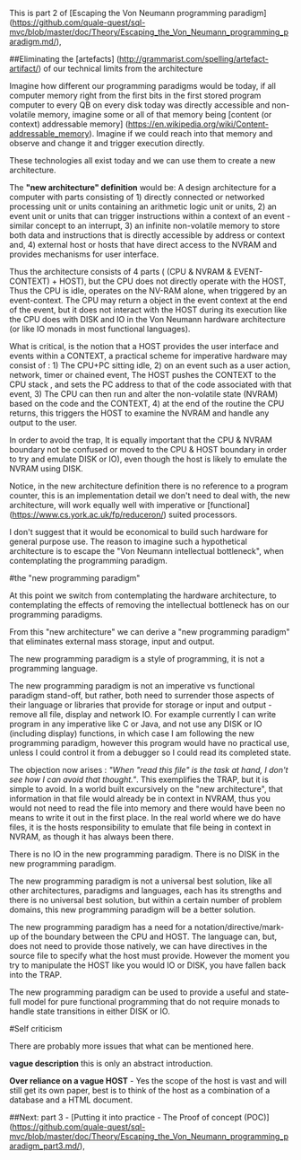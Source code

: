 This is part 2 of [Escaping the Von Neumann programming paradigm] (https://github.com/quale-quest/sql-mvc/blob/master/doc/Theory/Escaping_the_Von_Neumann_programming_paradigm.md/),

##Eliminating the [artefacts] (http://grammarist.com/spelling/artefact-artifact/) of our technical limits from the architecture

Imagine how different our programming paradigms would be today, if all computer memory right from the first bits in the first stored program computer to every QB on every disk today was directly accessible and non-volatile memory, imagine some or all of that memory being [content (or context) addressable memory] (https://en.wikipedia.org/wiki/Content-addressable_memory). Imagine if we could reach into that memory and observe and change it and trigger execution directly.

These technologies all exist today and we can use them to create a new architecture.

The **"new architecture" definition** would be:
A design architecture for a computer with parts consisting of 1) directly connected or networked processing unit or units  containing an arithmetic logic unit or units,  2) an event unit or units that can trigger instructions within a context of an event - similar concept to an interrupt, 3) an infinite non-volatile memory to store both data and instructions that is directly accessible by address or context and, 4) external host or hosts that have direct access to the NVRAM and provides mechanisms for user interface.

Thus the architecture consists of 4 parts ( (CPU & NVRAM & EVENT-CONTEXT) + HOST), but the CPU does not directly operate with the HOST, Thus the CPU is idle, operates on the NV-RAM alone, when triggered by an event-context. The CPU may return a object in the event context at the end of the event, but it does not interact with the HOST during its execution like the CPU does with DISK and IO in the Von Neumann hardware architecture (or like IO monads in most functional languages). 

What is critical, is the notion that a HOST provides the user interface and events within a CONTEXT, a practical scheme for imperative hardware may consist of : 1) The CPU+PC sitting idle, 2) on an event such as a user action, network, timer or chained event, The HOST pushes the CONTEXT to the CPU stack , and sets the PC address to that of the code associated with that event, 3) The CPU can then run and alter the non-volatile state (NVRAM) based on the code and the CONTEXT, 4) at the end of the routine the CPU returns, this triggers the HOST to examine the NVRAM and handle any output to the user.

In order to avoid the trap, It is equally important that the CPU & NVRAM boundary not be confused or moved to the CPU & HOST boundary in order to try and emulate DISK or IO), even though the host is likely to emulate the NVRAM using DISK.

Notice, in the new architecture definition there is no reference to a program counter, this is an implementation detail we don't need to deal with, the new architecture, will work equally well with imperative or [functional] (https://www.cs.york.ac.uk/fp/reduceron/) suited processors.

I don't suggest that it would be economical to build such hardware for general purpose use. The reason to imagine such a hypothetical architecture is to escape the "Von Neumann intellectual bottleneck", when contemplating the programming paradigm.


#the "new programming paradigm"

At this point we switch from contemplating the hardware architecture, to contemplating the effects of removing the intellectual bottleneck has on our programming paradigms.

From this "new architecture" we can derive a "new programming paradigm" that eliminates external mass storage, input and output. 

The new programming paradigm is a style of programming, it is not a programming language.

The new programming paradigm is not an imperative vs functional paradigm stand-off, but rather, both need to surrender those aspects of their language or libraries that provide for storage or input and output - remove all file, display and network IO. For example currently I can write program in any imperative like C or Java, and  not use any DISK or IO (including display) functions, in which case I am following the new programming paradigm, however this program would have no practical use, unless I could control it from a debugger so I could read its completed state.

The objection now arises : *"When "read this file" is the task at hand, I don't see how I can avoid that thought."*. This exemplifies the TRAP, but it is simple to avoid. In a world built excursively on the "new architecture", that information in that file would already be in context in NVRAM, thus you would not need to read the file into memory and there would have been no means to write it out in the first place. In the real world where we do have files, it is the hosts responsibility to emulate that file being in context in NVRAM, as though it has always been there.

There is no IO in the new programming paradigm. There is no DISK in the new programming paradigm.

The new programming paradigm is not a universal best solution, like all other architectures, paradigms and languages, each has its strengths and there is no universal best solution, but within a certain number of problem domains, this new programming paradigm will be a better solution.

The new programming paradigm has a need for a notation/directive/mark-up of the boundary between the CPU and HOST. The language can, but, does not need to provide those natively, we can have directives in the source file to specify what the host must provide. However the moment you try to manipulate the HOST like you would IO or DISK, you have fallen back into the TRAP.

The new programming paradigm can be used to provide a useful and state-full model for pure functional programming that do not require monads to handle state transitions in either DISK or IO.

#Self criticism

There are probably more issues that what can be mentioned here.

**vague description** this is only an abstract introduction.

**Over reliance on a vague HOST** - Yes the scope of the host is vast and will still get its own paper, best is to think of the host as a combination of a database and a HTML document.




##Next: part 3 - [Putting it into practice - The Proof of concept (POC)] (https://github.com/quale-quest/sql-mvc/blob/master/doc/Theory/Escaping_the_Von_Neumann_programming_paradigm_part3.md/),


[1]: https://web.stanford.edu/class/cs242/readings/backus.pdf "Can Programming Be Liberated from the Von Neumann Style?"
[2]: http://ieeexplore.ieee.org/xpl/articleDetails.jsp?reload=true&arnumber=4063250
[3]: https://en.wikipedia.org/wiki/Content-addressable_memory
[4]: http://thoughts.davisjeff.com/2011/09/25/sql-the-successful-cousin-of-haskell/
[5]: https://en.wikibooks.org/wiki/Haskell/Simple_input_and_output
[6]: https://en.wikipedia.org/wiki/Von_Neumann_programming_languages
[7]: https://en.wikipedia.org/wiki/Von_Neumann_architecture

